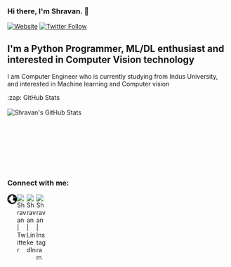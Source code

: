 ### Hi there, I'm Shravan. 👋

[![Website](https://img.shields.io/website?label=Shravan's_portfolio&style=for-the-badge&url=https://shravan1799.github.io/)](https://shravan1799.github.io/)
[![Twitter Follow](https://img.shields.io/twitter/follow/Shravan1711?color=1DA1F2&logo=twitter&style=for-the-badge)](https://twitter.com/intent/follow?original_referer=https%3A%2F%2Fgithub.com%2FShravan1711&screen_name=Shravan1711)

## I'm a Python Programmer, ML/DL enthusiast and interested in Computer Vision technology

I am Computer Engineer who is currently studying from Indus University, and interested in Machine learning and Computer vision


<summary>:zap: GitHub Stats</summary>
<br />
<img align="left" alt="Shravan's GitHub Stats" src="https://github-readme-stats.codestackr.vercel.app/api?username=shravan1799&show_icons=true&hide_border=true&theme=radical" />

<br />
<br />
<br />
<br />
<br />
<br />
<br />
<br />

### Connect with me:

[<img align="left" alt="Shravan" width="22px" src="https://raw.githubusercontent.com/iconic/open-iconic/master/svg/globe.svg" />][website]
[<img align="left" alt="Shravan | Twitter" width="22px" src="https://cdn.jsdelivr.net/npm/simple-icons@v3/icons/twitter.svg" />][twitter]
[<img align="left" alt="Shravan | LinkedIn" width="22px" src="https://cdn.jsdelivr.net/npm/simple-icons@v3/icons/linkedin.svg" />][linkedin]
[<img align="left" alt="Shravan | Instagram" width="22px" src="https://cdn.jsdelivr.net/npm/simple-icons@v3/icons/instagram.svg" />][instagram]

<br />
<br />

[website]: https://shravan1799.github.io/
[twitter]: https://twitter.com/Shravan1711
[instagram]: https://instagram.com/shinchan_nubs
[linkedin]: https://www.linkedin.com/in/shravan-patel-87a6021b0/
